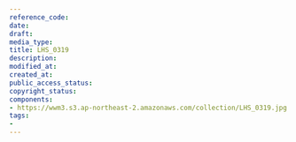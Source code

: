 ```yaml
---
reference_code: 
date: 
draft: 
media_type: 
title: LHS_0319
description: 
modified_at: 
created_at: 
public_access_status: 
copyright_status: 
components:
- https://wwm3.s3.ap-northeast-2.amazonaws.com/collection/LHS_0319.jpg
tags:
- 
---
```

